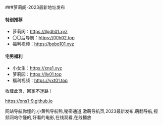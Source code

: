 ###萝莉阁-2023最新地址发布

#### 特别推荐

* 萝莉阁：https://llgdh01.xyz
* 〇〇后导航：https://00h02.top
* 福利视频：https://bobo101.xyz


#### 宅男福利

* 小女生：https://xns1.xyz
* 萝莉园：https://lly01.top
* 福利视频：https://yxt01.top

收藏此页，回家不迷路！

https://xns1-9.github.io

网站导航你懂的,小黄鸭导航鸭,秘密通道,激萌导航页,2023最新发布,萌翻导航,视频网站你懂的,好看的电影,在线观看,在线播放
